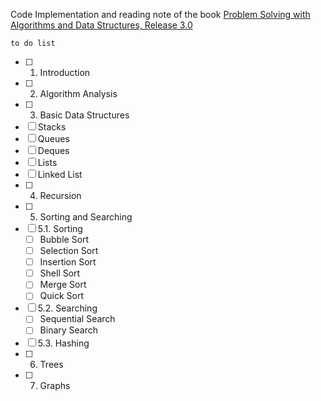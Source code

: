 Code Implementation and reading note of the book [Problem Solving with Algorithms and Data Structures, Release 3.0](http://interactivepython.org/runestone/static/pythonds/index.html)

`to do list`

 - [ ] 1. Introduction
 - [ ] 2. Algorithm Analysis
 - [ ] 3. Basic Data Structures
- [ ] Stacks
- [ ] Queues
- [ ] Deques
- [ ] Lists
- [ ] Linked List
 - [ ] 4. Recursion
 - [ ] 5. Sorting and Searching
- [ ] 5.1. Sorting
     - [ ] Bubble Sort
     - [ ] Selection Sort
     - [ ] Insertion Sort
     - [ ] Shell Sort
     - [ ] Merge Sort
     - [ ] Quick Sort
- [ ] 5.2. Searching
     - [ ] Sequential Search
     - [ ] Binary Search
- [ ] 5.3. Hashing
 - [ ] 6. Trees
 - [ ] 7. Graphs